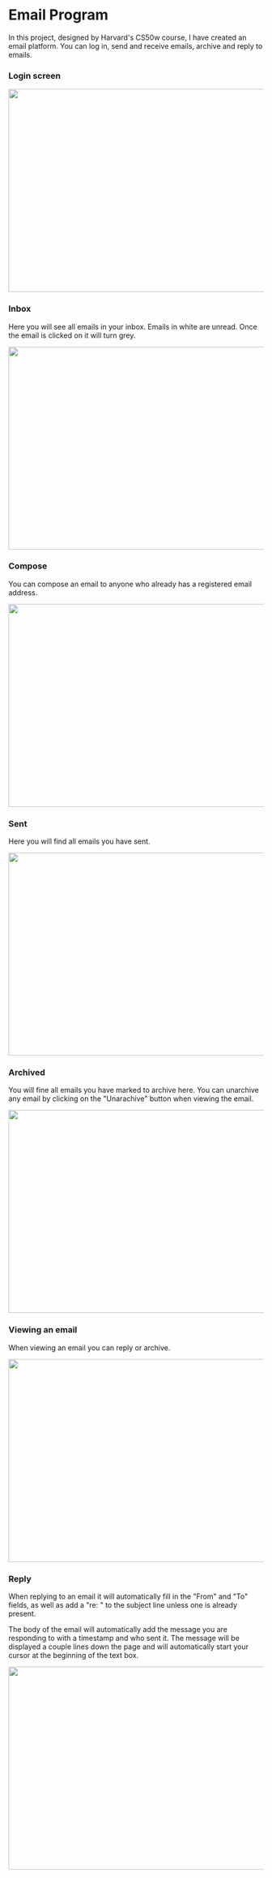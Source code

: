 # Email Program

In this project, designed by Harvard's CS50w course, I have created an email platform. You can log in, send and receive emails, archive and reply to emails. 

### Login screen

<img src="https://user-images.githubusercontent.com/53096840/111192834-8302a580-8587-11eb-93aa-d9cacc689e6c.jpg" width="600" height="400">

### Inbox
Here you will see all emails in your inbox. Emails in white are unread. Once the email is clicked on it will turn grey.

<img src="https://user-images.githubusercontent.com/53096840/111192915-99106600-8587-11eb-9117-a51a9d5cf21f.jpg" width="600" height="400">

### Compose
You can compose an email to anyone who already has a registered email address.

<img src="https://user-images.githubusercontent.com/53096840/111192897-93b31b80-8587-11eb-9a1a-abf48a429a20.jpg" width="600" height="400">

### Sent
Here you will find all emails you have sent.

<img src="https://user-images.githubusercontent.com/53096840/111192934-9e6db080-8587-11eb-9745-6762f5e365ea.jpg" width="600" height="400">

### Archived
You will fine all emails you have marked to archive here. You can unarchive any email by clicking on the "Unarachive" button when viewing the email.

<img src="https://user-images.githubusercontent.com/53096840/111192880-901f9480-8587-11eb-9fb1-12ee09da0bb8.jpg" width="600" height="400">

### Viewing an email
When viewing an email you can reply or archive.

<img src="https://user-images.githubusercontent.com/53096840/111192904-957cdf00-8587-11eb-848c-402b648ce619.jpg" width="600" height="400">

### Reply
When replying to an email it will automatically fill in the "From" and "To" fields, as well as add a "re: " to the subject line unless one is already present.

The body of the email will automatically add the message you are responding to with a timestamp and who sent it. The message will be displayed a couple lines down the page and will automatically start your cursor at the beginning of the text box.

<img src="https://user-images.githubusercontent.com/53096840/111192924-9c0b5680-8587-11eb-92f2-816e23adae29.jpg" width="600" height="400">

